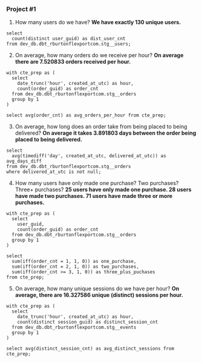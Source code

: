 ### Project #1 ###

1. How many users do we have? **We have exactly 130 unique users.** 

```
select
  count(distinct user_guid) as dist_user_cnt
from dev_db.dbt_rburtonflexportcom.stg__users;
```

2. On average, how many orders do we receive per hour? **On average there are 7.520833 orders received per hour.**

```
with cte_prep as (
  select
    date_trunc('hour', created_at_utc) as hour,
    count(order_guid) as order_cnt
  from dev_db.dbt_rburtonflexportcom.stg__orders
  group by 1
)

select avg(order_cnt) as avg_orders_per_hour from cte_prep;
```

3. On average, how long does an order take from being placed to being delivered? **On average it takes 3.891803 days between the order being placed to being delivered.**

```
select
  avg(timediff('day', created_at_utc, delivered_at_utc)) as avg_days_diff
from dev_db.dbt_rburtonflexportcom.stg__orders
where delivered_at_utc is not null;
```

4. How many users have only made one purchase? Two purchases? Three+ purchases? **25 users have only made one purchase. 28 users have made two purchases. 71 users have made three or more purchases.**

```
with cte_prep as (
  select
    user_guid,
    count(order_guid) as order_cnt
  from dev_db.dbt_rburtonflexportcom.stg__orders
  group by 1
)

select
  sum(iff(order_cnt = 1, 1, 0)) as one_purchase,
  sum(iff(order_cnt = 2, 1, 0)) as two_purchases,
  sum(iff(order_cnt >= 3, 1, 0)) as three_plus_puchases
from cte_prep;
```

5. On average, how many unique sessions do we have per hour? **On average, there are 16.327586 unique (distinct) sessions per hour.**

```
with cte_prep as (
  select 
    date_trunc('hour', created_at_utc) as hour,
    count(distinct session_guid) as distinct_session_cnt
  from dev_db.dbt_rburtonflexportcom.stg__events
  group by 1
)

select avg(distinct_session_cnt) as avg_distinct_sessions from cte_prep;
```